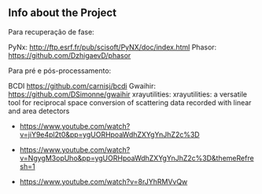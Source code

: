 ## Info about the Project

Para recuperação de fase: 

PyNx: http://ftp.esrf.fr/pub/scisoft/PyNX/doc/index.html
Phasor: https://github.com/DzhigaevD/phasor

Para pré e pós-processamento:

BCDI https://github.com/carnisj/bcdi 
Gwaihir: https://github.com/DSimonne/gwaihir
xrayutilities: xrayutilities: a versatile tool for reciprocal space conversion of scattering data recorded with linear and area detectors

- https://www.youtube.com/watch?v=jiY9e4pl2t0&pp=ygUORHpoaWdhZXYgYnJhZ2c%3D

- https://www.youtube.com/watch?v=NgygM3opUho&pp=ygUORHpoaWdhZXYgYnJhZ2c%3D&themeRefresh=1
- https://www.youtube.com/watch?v=8rJYhRMVvQw